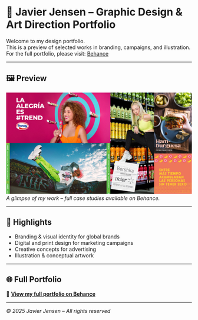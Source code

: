 # 🎨 Javier Jensen – Graphic Design & Art Direction Portfolio

Welcome to my design portfolio.  
This is a preview of selected works in branding, campaigns, and illustration.  
For the full portfolio, please visit: [Behance](https://behance.net/javierjensen)

---

## 🖼 Preview

![Portfolio Preview](https://raw.githubusercontent.com/javierjensen/portfolio/main/preview.jpg)  
*A glimpse of my work – full case studies available on Behance.*

---

## 📌 Highlights

- Branding & visual identity for global brands
- Digital and print design for marketing campaigns
- Creative concepts for advertising
- Illustration & conceptual artwork

---

## 🌐 Full Portfolio

📎 **[View my full portfolio on Behance](https://behance.net/javierjensen)**

---

*© 2025 Javier Jensen – All rights reserved*
